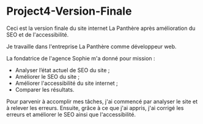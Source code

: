# Project4-Version-Finale
Ceci est la version finale du site internet La Panthère après amélioration du SEO et de l'accessibilité.

Je travaille dans l'entreprise La Panthère comme développeur web.

La fondatrice de l'agence Sophie m'a donné pour mission : 
- Analyser l’état actuel de SEO du site ;
- Améliorer le SEO du site ;
- Améliorer l'accessibilité du site internet ;
- Comparer les résultats.

Pour parvenir à accomplir mes tâches, j'ai commencé par analyser le site et à relever les erreurs.
Ensuite, grâce à ce que j'ai appris, j'ai corrigé les erreurs et améliorer le SEO ainsi que l'accessibilité.

